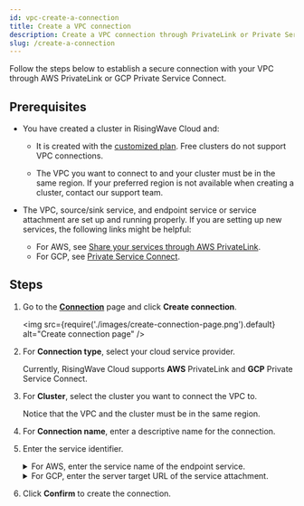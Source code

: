 ```yaml
---
id: vpc-create-a-connection
title: Create a VPC connection
description: Create a VPC connection through PrivateLink or Private Service Connect.
slug: /create-a-connection
---
```


Follow the steps below to establish a secure connection with your VPC through AWS PrivateLink or GCP Private Service Connect.

## Prerequisites

- You have created a cluster in RisingWave Cloud and:
  
  - It is created with the [customized plan](/cloud/cluster-choose-a-cluster-plan.md/?plan=customized). Free clusters do not support VPC connections.
  
  - The VPC you want to connect to and your cluster must be in the same region. If your preferred region is not available when creating a cluster, contact our support team.
  
- The VPC, source/sink service, and endpoint service or service attachment are set up and running properly. If you are setting up new services, the following links might be helpful:
  
  - For AWS, see [Share your services through AWS PrivateLink](https://docs.aws.amazon.com/vpc/latest/privatelink/privatelink-share-your-services.html).
  - For GCP, see [Private Service Connect](https://cloud.google.com/vpc/docs/private-service-connect).

## Steps

1. Go to the [**Connection**](https://cloud.risingwave.com/connection/) page and click **Create connection**.

    <img
    src={require('./images/create-connection-page.png').default}
    alt="Create connection page"
    />

2. For **Connection type**, select your cloud service provider. 
   
   Currently, RisingWave Cloud supports **AWS** PrivateLink and **GCP** Private Service Connect.

3. For **Cluster**, select the cluster you want to connect the VPC to.
   
   Notice that the VPC and the cluster must be in the same region.

4. For **Connection name**, enter a descriptive name for the connection.
   
5. Enter the service identifier.

    <details><summary>For AWS, enter the service name of the endpoint service.</summary> 

    You can find it in the [Amazon VPC console](https://console.aws.amazon.com/vpc/) → **Endpoint services** → **Service name** section.

    <img
    src={require('./images/aws-endpoint-service-name.png').default}
    alt="AWS endpoint service name"
    />

    </details>

    <details><summary>For GCP, enter the server target URL of the service attachment.</summary> 

    [TBC] You can find it in the [Google Cloud Console](https://console.cloud.google.com/) → **VPC network** → **Serverless VPC access** → **Service attachments** → **Server target URL** section.

    <img
    src={require('./images/aws-endpoint-service-name.png').default}
    alt="AWS endpoint service name"
    />

    </details>

6. Click **Confirm** to create the connection.

